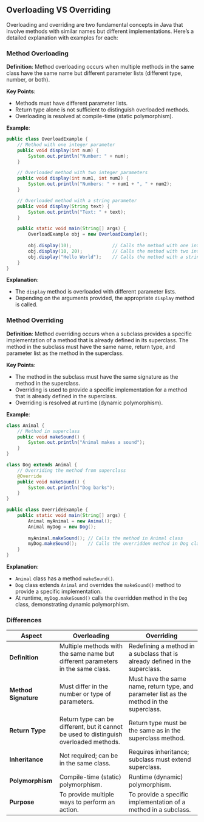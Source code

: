 ## Overloading VS Overriding

Overloading and overriding are two fundamental concepts in Java that involve methods with similar names but different implementations. Here’s a detailed explanation with examples for each:

### **Method Overloading**

**Definition**: Method overloading occurs when multiple methods in the same class have the same name but different parameter lists (different type, number, or both).

**Key Points**:
- Methods must have different parameter lists.
- Return type alone is not sufficient to distinguish overloaded methods.
- Overloading is resolved at compile-time (static polymorphism).

**Example**:

```java
public class OverloadExample {
    // Method with one integer parameter
    public void display(int num) {
        System.out.println("Number: " + num);
    }

    // Overloaded method with two integer parameters
    public void display(int num1, int num2) {
        System.out.println("Numbers: " + num1 + ", " + num2);
    }

    // Overloaded method with a string parameter
    public void display(String text) {
        System.out.println("Text: " + text);
    }

    public static void main(String[] args) {
        OverloadExample obj = new OverloadExample();
        
        obj.display(10);               // Calls the method with one integer parameter
        obj.display(10, 20);           // Calls the method with two integer parameters
        obj.display("Hello World");    // Calls the method with a string parameter
    }
}
```

**Explanation**:
- The `display` method is overloaded with different parameter lists.
- Depending on the arguments provided, the appropriate `display` method is called.

### **Method Overriding**

**Definition**: Method overriding occurs when a subclass provides a specific implementation of a method that is already defined in its superclass. The method in the subclass must have the same name, return type, and parameter list as the method in the superclass.

**Key Points**:
- The method in the subclass must have the same signature as the method in the superclass.
- Overriding is used to provide a specific implementation for a method that is already defined in the superclass.
- Overriding is resolved at runtime (dynamic polymorphism).

**Example**:

```java
class Animal {
    // Method in superclass
    public void makeSound() {
        System.out.println("Animal makes a sound");
    }
}

class Dog extends Animal {
    // Overriding the method from superclass
    @Override
    public void makeSound() {
        System.out.println("Dog barks");
    }
}

public class OverrideExample {
    public static void main(String[] args) {
        Animal myAnimal = new Animal();
        Animal myDog = new Dog();
        
        myAnimal.makeSound(); // Calls the method in Animal class
        myDog.makeSound();    // Calls the overridden method in Dog class
    }
}
```

**Explanation**:
- `Animal` class has a method `makeSound()`.
- `Dog` class extends `Animal` and overrides the `makeSound()` method to provide a specific implementation.
- At runtime, `myDog.makeSound()` calls the overridden method in the `Dog` class, demonstrating dynamic polymorphism.

### **Differences**

| Aspect            | Overloading                                   | Overriding                                           |
|-------------------|-----------------------------------------------|------------------------------------------------------|
| **Definition**    | Multiple methods with the same name but different parameters in the same class. | Redefining a method in a subclass that is already defined in the superclass. |
| **Method Signature** | Must differ in the number or type of parameters. | Must have the same name, return type, and parameter list as the method in the superclass. |
| **Return Type**   | Return type can be different, but it cannot be used to distinguish overloaded methods. | Return type must be the same as in the superclass method. |
| **Inheritance**   | Not required; can be in the same class.       | Requires inheritance; subclass must extend superclass. |
| **Polymorphism**  | Compile-time (static) polymorphism.           | Runtime (dynamic) polymorphism. |
| **Purpose**       | To provide multiple ways to perform an action. | To provide a specific implementation of a method in a subclass. |
